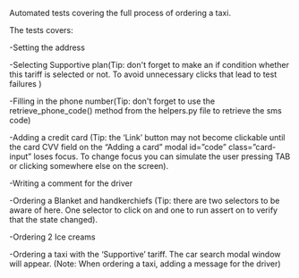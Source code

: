 Automated tests covering the full process of ordering a taxi. 

The tests covers:

-Setting the address

-Selecting Supportive plan(Tip: don't forget to make an if condition whether this tariff is selected or not. To avoid unnecessary clicks that lead to test failures )

-Filling in the phone number(Tip: don't forget to use the retrieve_phone_code() method from the helpers.py file to retrieve the sms code)

-Adding a credit card (Tip: the ‘Link’ button may not become clickable until the card CVV field on the “Adding a card” modal id=”code” class=”card-input” loses focus. To change focus you can simulate the user pressing TAB or clicking somewhere else on the screen).

-Writing a comment for the driver

-Ordering a Blanket and handkerchiefs (Tip: there are two selectors to be aware of here. One selector to click on and one to run assert on to verify that the state changed).

-Ordering 2 Ice creams

-Ordering a taxi with the ‘Supportive’ tariff. The car search modal window will appear. (Note: When ordering a taxi, adding a message for the driver)
